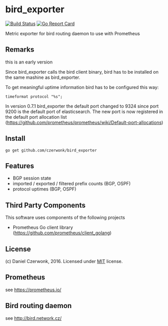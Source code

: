 # bird_exporter 
[![Build Status](https://travis-ci.org/czerwonk/bird_exporter.svg)][travis]
[![Go Report Card](https://goreportcard.com/badge/github.com/czerwonk/bird_exporter)][goreportcard]

Metric exporter for bird routing daemon to use with Prometheus

## Remarks
this is an early version

Since bird_exporter calls the bird client binary, bird has to be installed on the same mashine as bird_exporter.

To get meaningful uptime information bird has to be configured this way:
```
timeformat protocol "%s";
```


In version 0.7.1 bird_exporter the default port changed to 9324 since port 9200 is the default port of elasticsearch. The new port is now registered in the default port allocation list (https://github.com/prometheus/prometheus/wiki/Default-port-allocations)

## Install
```
go get github.com/czerwonk/bird_exporter
```

## Features
* BGP session state
* imported / exported / filtered prefix counts (BGP, OSPF)
* protocol uptimes (BGP, OSPF)

## Third Party Components
This software uses components of the following projects
* Prometheus Go client library (https://github.com/prometheus/client_golang)

## License
(c) Daniel Czerwonk, 2016. Licensed under [MIT](LICENSE) license.

## Prometheus
see https://prometheus.io/

## Bird routing daemon
see http://bird.network.cz/

[travis]: https://travis-ci.org/czerwonk/bird_exporter
[goreportcard]: https://goreportcard.com/report/github.com/czerwonk/bird_exporter
